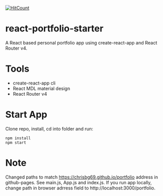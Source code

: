 [![HitCount](http://hits.dwyl.io/chrisbg69/portfolio.svg)](http://hits.dwyl.io/chrisbg69/portfolio)

# react-portfolio-starter
A React based personal portfolio app using create-react-app and React Router v4.

# Tools
* create-react-app cli
* React MDL material design
* React Router v4

# Start App
Clone repo, install, cd into folder and run:
```git
npm install
npm start
```
# Note
Changed paths to match https://chrisbg69.github.io/portfolio address in github-pages.
See main.js, App.js and index.js. If you run app locally, change path in browser adrress field to http://localhost:3000/portfolio.